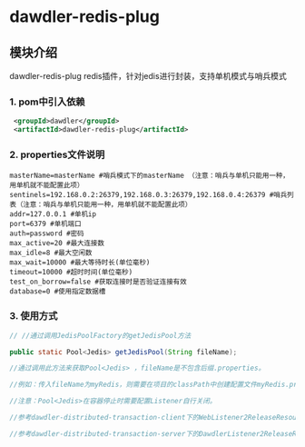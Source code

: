 # dawdler-redis-plug

## 模块介绍

dawdler-redis-plug redis插件，针对jedis进行封装，支持单机模式与哨兵模式

### 1. pom中引入依赖

```xml
 <groupId>dawdler</groupId>
 <artifactId>dawdler-redis-plug</artifactId>
```

### 2. properties文件说明

```properties
masterName=masterName #哨兵模式下的masterName （注意：哨兵与单机只能用一种，用单机就不能配置此项）
sentinels=192.168.0.2:26379,192.168.0.3:26379,192.168.0.4:26379 #哨兵列表（注意：哨兵与单机只能用一种，用单机就不能配置此项）
addr=127.0.0.1 #单机ip
port=6379 #单机端口
auth=password #密码
max_active=20 #最大连接数
max_idle=8 #最大空闲数
max_wait=10000 #最大等待时长(单位毫秒)
timeout=10000 #超时时间(单位毫秒)
test_on_borrow=false #获取连接时是否验证连接有效
database=0 #使用指定数据槽
```

### 3. 使用方式

```java
// //通过调用JedisPoolFactory的getJedisPool方法

public static Pool<Jedis> getJedisPool(String fileName); 

//通过调用此方法来获取Pool<Jedis> ，fileName是不包含后缀.properties。

//例如：传入fileName为myRedis，则需要在项目的classPath中创建配置文件myRedis.properties。

//注意：Pool<Jedis>在容器停止时需要配置Listener自行关闭。

//参考dawdler-distributed-transaction-client下的WebListener2ReleaseResources在web容器停止时释放资源。

//参考dawdler-distributed-transaction-server下的DawdlerListener2ReleaseResources在dawdler容器停止时释放资源。

```
